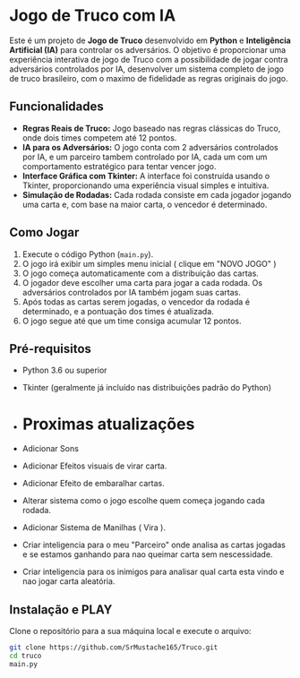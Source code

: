 # Jogo de Truco com IA

Este é um projeto de **Jogo de Truco** desenvolvido em **Python** e **Inteligência Artificial (IA)** para controlar os adversários. O objetivo é proporcionar uma experiência interativa de jogo de Truco com a possibilidade de jogar contra adversários controlados por IA, desenvolver um sistema completo de jogo de truco brasileiro, com o maximo de fidelidade as regras originais do jogo.

## Funcionalidades

- **Regras Reais de Truco:** Jogo baseado nas regras clássicas do Truco, onde dois times competem até 12 pontos.
- **IA para os Adversários:** O jogo conta com 2 adversários controlados por IA, e um parceiro tambem controlado por IA, cada um com um comportamento estratégico para tentar vencer jogo.
- **Interface Gráfica com Tkinter:** A interface foi construída usando o Tkinter, proporcionando uma experiência visual simples e intuitiva.
- **Simulação de Rodadas:** Cada rodada consiste em cada jogador jogando uma carta e, com base na maior carta, o vencedor é determinado.

## Como Jogar

1. Execute o código Python (`main.py`).
2. O jogo irá exibir um simples menu inicial ( clique em "NOVO JOGO" )
3. O jogo começa automaticamente com a distribuição das cartas.
4. O jogador deve escolher uma carta para jogar a cada rodada. Os adversários controlados por IA também jogam suas cartas.
5. Após todas as cartas serem jogadas, o vencedor da rodada é determinado, e a pontuação dos times é atualizada.
6. O jogo segue até que um time consiga acumular 12 pontos.

## Pré-requisitos

- Python 3.6 ou superior
- Tkinter (geralmente já incluído nas distribuições padrão do Python)


- # Proximas atualizações
- Adicionar Sons
- Adicionar Efeitos visuais de virar carta.
- Adicionar Efeito de embaralhar cartas.
- Alterar sistema como o jogo escolhe quem começa jogando cada rodada.
- Adicionar Sistema de Manilhas  ( Vira ).
- Criar inteligencia para o meu "Parceiro" onde analisa as cartas jogadas e se estamos ganhando para nao queimar carta sem nescessidade.
- Criar inteligencia para os inimigos para analisar qual carta esta vindo e nao jogar carta aleatória.


## Instalação e PLAY

Clone o repositório para a sua máquina local e execute o arquivo:

```bash
git clone https://github.com/SrMustache165/Truco.git
cd truco
main.py

